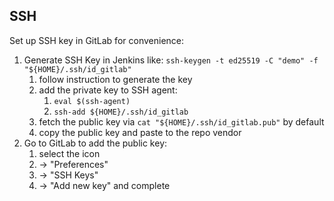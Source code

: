 
## SSH
Set up SSH key in GitLab for convenience:
1. Generate SSH Key in Jenkins like: `ssh-keygen -t ed25519 -C "demo" -f "${HOME}/.ssh/id_gitlab"`
   1. follow instruction to generate the key
   2. add the private key to SSH agent:
      1. `eval $(ssh-agent)`
      2. `ssh-add ${HOME}/.ssh/id_gitlab`
   3. fetch the public key via `cat "${HOME}/.ssh/id_gitlab.pub"` by default
   4. copy the public key and paste to the repo vendor
2. Go to GitLab to add the public key:
   1. select the icon
   2. -> "Preferences"
   3. -> "SSH Keys"
   4. -> "Add new key" and complete
